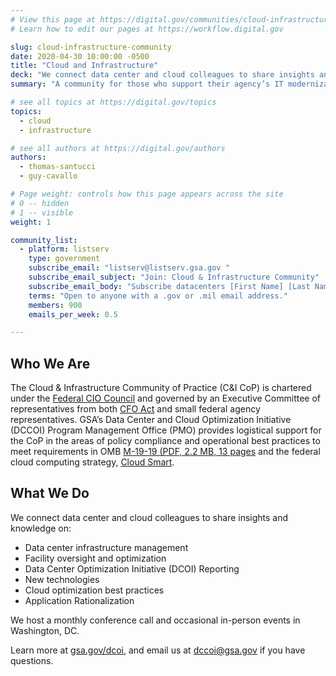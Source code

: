 ```yaml
---
# View this page at https://digital.gov/communities/cloud-infrastructure-community
# Learn how to edit our pages at https://workflow.digital.gov

slug: cloud-infrastructure-community
date: 2020-04-30 10:00:00 -0500
title: "Cloud and Infrastructure"
deck: "We connect data center and cloud colleagues to share insights and knowledge."
summary: "A community for those who support their agency’s IT modernization efforts, and want to learn about application rationalization, data center optimization, and federal cloud computing."

# see all topics at https://digital.gov/topics
topics:
  - cloud
  - infrastructure

# see all authors at https://digital.gov/authors
authors:
  - thomas-santucci
  - guy-cavallo

# Page weight: controls how this page appears across the site
# 0 -- hidden
# 1 -- visible
weight: 1

community_list:
  - platform: listserv
    type: government
    subscribe_email: "listserv@listserv.gsa.gov "
    subscribe_email_subject: "Join: Cloud & Infrastructure Community"
    subscribe_email_body: "Subscribe datacenters [First Name] [Last Name], [Position Title] "
    terms: "Open to anyone with a .gov or .mil email address."
    members: 900
    emails_per_week: 0.5

---
```


## Who We Are

The Cloud & Infrastructure Community of Practice (C&I CoP) is chartered under the [Federal CIO Council](https://www.cio.gov/) and governed by an Executive Committee of representatives from both [CFO Act](https://cfo.gov/about/) and small federal agency representatives. GSA’s Data Center and Cloud Optimization Initiative (DCCOI) Program Management Office (PMO) provides logistical support for the CoP in the areas of policy compliance and operational best practices to meet requirements in OMB [M-19-19 (PDF, 2.2 MB, 13 pages](https://www.whitehouse.gov/wp-content/uploads/2019/06/M-19-19-Data-Centers.pdf) and the federal cloud computing strategy, [Cloud Smart](https://cloud.cio.gov/strategy/).

## What We Do

We connect data center and cloud colleagues to share insights and knowledge on:

- Data center infrastructure management
- Facility oversight and optimization
- Data Center Optimization Initiative (DCOI) Reporting
- New technologies
- Cloud optimization best practices
- Application Rationalization

We host a monthly conference call and occasional in-person events in Washington, DC.

Learn more at [gsa.gov/dcoi](https://www.gsa.gov/technology/government-it-initiatives/data-center-optimization-initiative-dcoi), and email us at [dccoi@gsa.gov](mailto:dccoi@gsa.gov) if you have questions.
